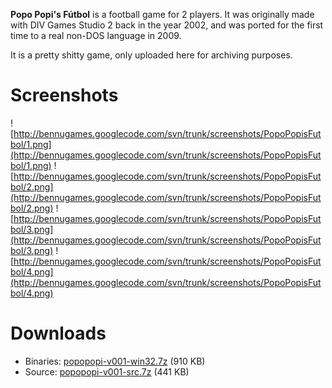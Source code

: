 **Popo Popi's Fútbol** is a football game for 2 players. It was originally made with DIV Games Studio 2 back in the year 2002, and was ported for the first time to a real non-DOS language in 2009.

It is a pretty shitty game, only uploaded here for archiving purposes.


# Screenshots #

![http://bennugames.googlecode.com/svn/trunk/screenshots/PopoPopisFutbol/1.png](http://bennugames.googlecode.com/svn/trunk/screenshots/PopoPopisFutbol/1.png) ![http://bennugames.googlecode.com/svn/trunk/screenshots/PopoPopisFutbol/2.png](http://bennugames.googlecode.com/svn/trunk/screenshots/PopoPopisFutbol/2.png) ![http://bennugames.googlecode.com/svn/trunk/screenshots/PopoPopisFutbol/3.png](http://bennugames.googlecode.com/svn/trunk/screenshots/PopoPopisFutbol/3.png) ![http://bennugames.googlecode.com/svn/trunk/screenshots/PopoPopisFutbol/4.png](http://bennugames.googlecode.com/svn/trunk/screenshots/PopoPopisFutbol/4.png)


# Downloads #

  * Binaries: [popopopi-v001-win32.7z](http://bennugames.googlecode.com/files/popopopi-v001-win32.7z) (910 KB)
  * Source: [popopopi-v001-src.7z](http://bennugames.googlecode.com/files/popopopi-v001-src.7z) (441 KB)
